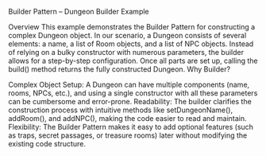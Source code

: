 Builder Pattern – Dungeon Builder Example

Overview
This example demonstrates the Builder Pattern for constructing a complex Dungeon object. In our scenario, a Dungeon consists of several elements: a name, a list of Room objects, and a list of NPC objects. Instead of relying on a bulky constructor with numerous parameters, the builder allows for a step-by-step configuration. Once all parts are set up, calling the build() method returns the fully constructed Dungeon.
Why Builder?

Complex Object Setup:
A Dungeon can have multiple components (name, rooms, NPCs, etc.), and using a single constructor with all these parameters can be cumbersome and error-prone.
Readability:
The builder clarifies the construction process with intuitive methods like setDungeonName(), addRoom(), and addNPC(), making the code easier to read and maintain.
Flexibility:
The Builder Pattern makes it easy to add optional features (such as traps, secret passages, or treasure rooms) later without modifying the existing code structure.
